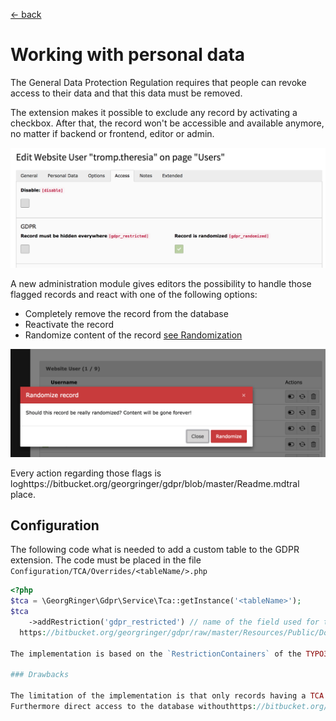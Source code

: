 [<- back](../Readme.md)

# Working with personal data

The General Data Protection Regulation requires that people can revoke access to their data and that this data must be removed.

The extension makes it possible to exclude any record by activating a checkbox. After that, the record won't be accessible and available anymore, no matter if backend or frontend, editor or admin.

![Record-fields.png](../Resources/Public/Documentation/Screenshots/Record-fields.png)

A new administration module gives editors the possibility to handle those flagged records and react with one of the following options:

- Completely remove the record from the database
- Reactivate the record
- Randomize content of the record [see Randomization](Randomization.md)

![record-randomization.png](../Resources/Public/Documentation/Screenshots/record-randomization.png)

Every action regarding those flags is loghttps://bitbucket.org/georgringer/gdpr/blob/master/Readme.mdtral place.


## Configuration

The following code what is needed to add a custom table to the GDPR extension.
The code must be placed in the file `Configuration/TCA/Overrides/<tableName/>.php`

```php
<?php
$tca = \GeorgRinger\Gdpr\Service\Tca::getInstance('<tableName>');
$tca
    ->addRestriction('gdpr_restricted') // name of the field used for the checkbox to flag records 
  https://bitbucket.org/georgringer/gdpr/raw/master/Resources/Public/Documentation/Screenshots/Record-fields.png## Technical background

The implementation is based on the `RestrictionContainers` of the TYPO3 core.

### Drawbacks

The limitation of the implementation is that only records having a TCA configuration are covered.
Furthermore direct access to the database withouthttps://bitbucket.org/georgringer/gdpr/blob/master/Features/Randomization.mdyBuilder` of TYPO3 will still dhttps://bitbucket.org/georgringer/gdpr/raw/master/Resources/Public/Documentation/Screenshots/record-randomization.png
